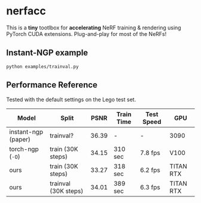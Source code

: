 # nerfacc

This is a **tiny** tootlbox  for **accelerating** NeRF training & rendering using PyTorch CUDA extensions. Plug-and-play for most of the NeRFs!

## Instant-NGP example

```
python examples/trainval.py
```

## Performance Reference

Tested with the default settings on the Lego test set.

| Model | Split | PSNR | Train Time | Test Speed | GPU |
| - | - | - | - | - | - |
| instant-ngp (paper)            | trainval?            | 36.39  |  -   | -    | 3090    |
| torch-ngp (`-O`)               | train (30K steps)    | 34.15  |  310 sec  | 7.8 fps  | V100 |
| ours                           | train (30K steps)    | 33.27  |  318 sec  | 6.2 fps | TITAN RTX  |
| ours                           | trainval (30K steps)    | 34.01  |  389 sec  | 6.3 fps | TITAN RTX  |